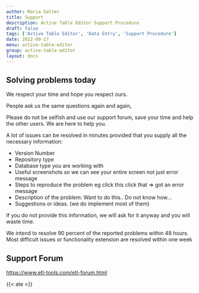 ```yaml
---
author: Maria Salter
title: Support
description: Active Table Editor Support Procedure
draft: false
tags: ['Active Table Editor', 'Data Entry', 'Support Procedure']
date: 2022-09-17
menu: active-table-editor
group: active-table-editor
layout: docs
---
```


## Solving problems today

We respect your time and hope you respect ours.

People ask us the same questions again and again,

Please do not be selfish and use our support forum, save your time and help the other users.
We are here to help you.

A lot of issues can be resolved in minutes provided that you supply all the necessary information:

- Version Number
- Repository type
- Database type you are working with
- Useful screenshots so we can see your entire screen not just error message
- Steps to reproduce the problem eg click this click that => got an error message
- Description of the problem: Want to do this.. Do not know how...
- Suggestions or ideas. (we do implement most of them)

If you do not provide this information, we will ask for it anyway and you will waste time.

We intend to resolve 90 percent of the reported problems within 48 hours.
Most difficult issues or functionality extension are resolved within one week

## Support Forum

https://www.etl-tools.com/etl-forum.html

{{< ate >}}
